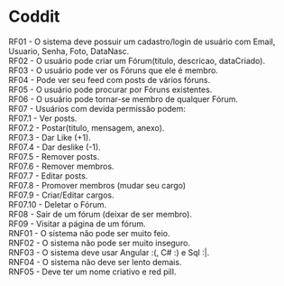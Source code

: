 # Coddit

RF01 - O sistema deve possuir um cadastro/login de usuário com Email, Usuario, Senha, Foto, DataNasc.<br />
RF02 - O usuário pode criar um Fórum(titulo, descricao, dataCriado).<br />
RF03 - O usuário pode ver os Fóruns que ele é membro.<br />
RF04 - Pode ver seu feed com posts de vários fóruns.<br />
RF05 - O usuário pode procurar por Fóruns existentes.<br />
RF06 - O usuário pode tornar-se membro de qualquer Fórum.<br />
RF07 - Usuários com devida permissão podem:<br />
	RF07.1 - Ver posts.<br />
	RF07.2 - Postar(titulo, mensagem, anexo).<br />
	RF07.3 - Dar Like (+1).<br />
	RF07.4 - Dar deslike (-1).<br />
	RF07.5 - Remover posts.<br />
	RF07.6 - Remover membros.<br />
	RF07.7 - Editar posts.<br />
	RF07.8 - Promover membros (mudar seu cargo)<br />
	RF07.9 - Criar/Editar cargos.<br />
	RF07.10 - Deletar o Fórum.<br />
RF08 - Sair de um fórum (deixar de ser membro).<br />
RF09 - Visitar a página de um fórum.<br />
RNF01 - O sistema não pode ser muito feio.<br />
RNF02 - O sistema não pode ser muito inseguro.<br />
RNF03 - O sistema deve usar Angular :(, C# :) e Sql :|.<br />
RNF04 - O sistema não deve ser lento demais.<br />
RNF05 - Deve ter um nome criativo e red pill.<br />